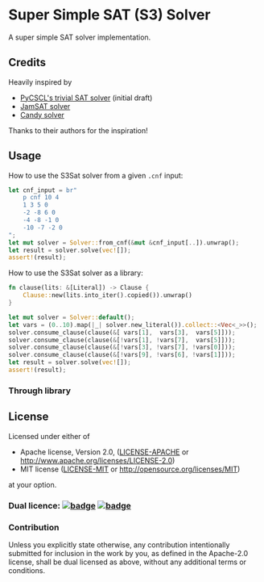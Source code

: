 # Super Simple SAT (S3) Solver

A super simple SAT solver implementation.

## Credits

Heavily inspired by

- [PyCSCL's trivial SAT solver][trivial-sat-solver] (initial draft)
- [JamSAT solver][jamsat-solver]
- [Candy solver][candy-solver]

Thanks to their authors for the inspiration!

## Usage

How to use the S3Sat solver from a given `.cnf` input:

```rust
let cnf_input = br"
    p cnf 10 4
    1 3 5 0
    -2 -8 6 0
    -4 -8 -1 0
    -10 -7 -2 0
";
let mut solver = Solver::from_cnf(&mut &cnf_input[..]).unwrap();
let result = solver.solve(vec![]);
assert!(result);
```

How to use the S3Sat solver as a library:

```rust
fn clause(lits: &[Literal]) -> Clause {
    Clause::new(lits.into_iter().copied()).unwrap()
}

let mut solver = Solver::default();
let vars = (0..10).map(|_| solver.new_literal()).collect::<Vec<_>>();
solver.consume_clause(clause(&[ vars[1],  vars[3],  vars[5]]));
solver.consume_clause(clause(&[!vars[1], !vars[7],  vars[5]]));
solver.consume_clause(clause(&[!vars[3], !vars[7], !vars[0]]));
solver.consume_clause(clause(&[!vars[9], !vars[6], !vars[1]]));
let result = solver.solve(vec![]);
assert!(result);
```

### Through library



## License

Licensed under either of

 * Apache license, Version 2.0, ([LICENSE-APACHE](LICENSE-APACHE) or http://www.apache.org/licenses/LICENSE-2.0)
 * MIT license ([LICENSE-MIT](LICENSE-MIT) or http://opensource.org/licenses/MIT)

at your option.

### Dual licence: [![badge][license-mit-badge]](LICENSE-MIT) [![badge][license-apache-badge]](LICENSE-APACHE)

### Contribution

Unless you explicitly state otherwise, any contribution intentionally submitted
for inclusion in the work by you, as defined in the Apache-2.0 license, shall be dual licensed as above, without any
additional terms or conditions.

[license-mit-badge]: https://img.shields.io/badge/license-MIT-blue.svg
[license-apache-badge]: https://img.shields.io/badge/license-APACHE-orange.svg

[trivial-sat-solver]: https://github.com/fkutzner/PyCSCL/blob/master/cscl_tests/testutils/trivial_sat_solver.py
[jamsat-solver]: https://github.com/fkutzner/jamsat
[candy-solver]: https://github.com/Udopia/candy-kingdom
